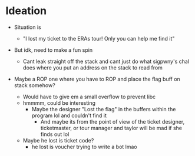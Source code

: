 # Ideation
- Situation is
	- "I lost my ticket to the ERAs tour! Only you can help me find it"

- But idk, need to make a fun spin
	- Cant leak straight off the stack and cant just do what 
	sigpwny's chal does where you put an address on the stack to read from

- Maybe a ROP one where you have to ROP and place the flag buff on stack somehow?
	- Would have to give em a small overflow to prevent libc
	- hmmmm, could be interesting
		- Maybe the designer "Lost the flag" in the buffers within the program lol and couldn't find it
			- And maybe its from the point of view of the ticket designer, ticketmaster, or tour manager and 
			taylor will be mad if she finds out lol
	- Maybe he lost is ticket code?
		- he lost is voucher trying to write a bot lmao 




